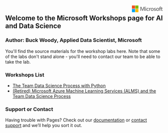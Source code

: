 ﻿<img style="float: right;" src="./graphics/solutions-microsoft-logo-small.png">

## Welcome to the Microsoft Workshops page for AI and Data Science

### Author: Buck Woody, Applied Data Scientist, Microsoft

You'll find the source materials for the workshop labs here. Note that some of the labs don't stand alone - you'll need to contact our team to be able to take the lab. 

### Workshops List

  - [The Team Data Science Process with Python](https://github.com/BuckWoody/workshops/tree/master/TDSPPython)
  - [(Retired) Microsoft Azure Machine Learning Services (ALMS) and the Team Data Science Process](https://buckwoody.github.io/workshops/DataScienceAndTDSP/)

### Support or Contact

Having trouble with Pages? Check out our [documentation](https://help.github.com/categories/github-pages-basics/) or [contact support](https://github.com/contact) and we’ll help you sort it out.
